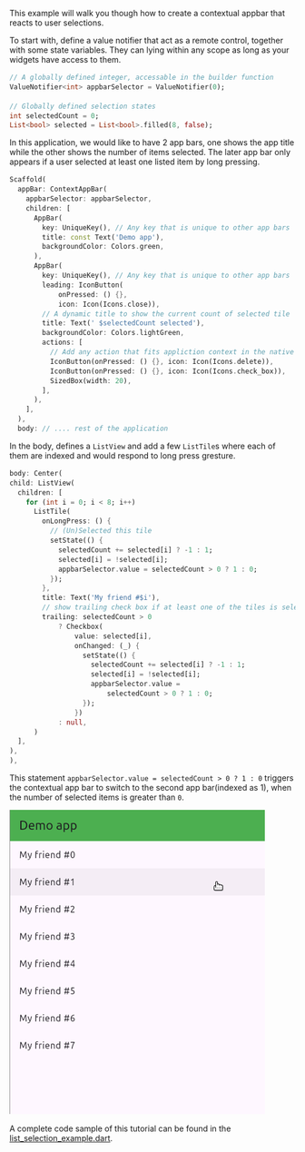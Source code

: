 This example will walk you though how to create a contextual appbar that reacts to user selections.

To start with, define a value notifier that act as a remote control, together with some state variables. They can lying within any scope as long as your widgets have access to them.

```dart
// A globally defined integer, accessable in the builder function
ValueNotifier<int> appbarSelector = ValueNotifier(0);

// Globally defined selection states
int selectedCount = 0;
List<bool> selected = List<bool>.filled(8, false);
```

In this application, we would like to have 2 app bars, one shows the app title while the other shows the number of items selected. The later app bar only appears if a user selected at least one listed item by long pressing.

```dart
Scaffold(
  appBar: ContextAppBar(
    appbarSelector: appbarSelector,
    children: [
      AppBar(
        key: UniqueKey(), // Any key that is unique to other app bars
        title: const Text('Demo app'),
        backgroundColor: Colors.green,
      ),
      AppBar(
        key: UniqueKey(), // Any key that is unique to other app bars
        leading: IconButton(
            onPressed: () {},
            icon: Icon(Icons.close)),
        // A dynamic title to show the current count of selected tile
        title: Text(' $selectedCount selected'),
        backgroundColor: Colors.lightGreen,
        actions: [
          // Add any action that fits appliction context in the native way
          IconButton(onPressed: () {}, icon: Icon(Icons.delete)),
          IconButton(onPressed: () {}, icon: Icon(Icons.check_box)),
          SizedBox(width: 20),
        ],
      ),
    ],
  ),
  body: // .... rest of the application
```

In the body, defines a `ListView` and add a few `ListTile`s where each of them are indexed and would respond to long press gresture.

```dart
body: Center(
child: ListView(
  children: [
    for (int i = 0; i < 8; i++)
      ListTile(
        onLongPress: () {
          // (Un)Selected this tile
          setState(() {
            selectedCount += selected[i] ? -1 : 1;
            selected[i] = !selected[i];
            appbarSelector.value = selectedCount > 0 ? 1 : 0;
          });
        },
        title: Text('My friend #$i'),
        // show trailing check box if at least one of the tiles is selected
        trailing: selectedCount > 0
            ? Checkbox(
                value: selected[i],
                onChanged: (_) {
                  setState(() {
                    selectedCount += selected[i] ? -1 : 1;
                    selected[i] = !selected[i];
                    appbarSelector.value =
                        selectedCount > 0 ? 1 : 0;
                  });
                })
            : null,
      )
  ],
),
),
```

This statement `appbarSelector.value = selectedCount > 0 ? 1 : 0` triggers the contextual app bar to switch to the second app bar(indexed as 1), when the number of selected items is greater than `0`.

![select listed item demo](https://github.com/wahahachan/context_app_bar/blob/main/example/example_gifs/list_selection_demo.gif?raw=true)


A complete code sample of this tutorial can be found in the [list_selection_example.dart](https://github.com/wahahachan/context_app_bar/blob/main/example/lib/list_selection_example.dart).